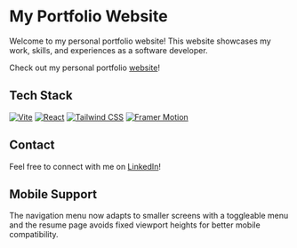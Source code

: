 # My Portfolio Website

Welcome to my personal portfolio website! This website showcases my work, skills, and experiences as a software developer.

Check out my personal portfolio [website](https://ethansantos.github.io)!

## Tech Stack

[![Vite](https://img.shields.io/badge/Vite-646CFF?style=for-the-badge&logo=vite&logoColor=FFD62E)](https://vitejs.dev)
[![React](https://img.shields.io/badge/React-61DAFB?style=for-the-badge&logo=react&logoColor=black)](https://reactjs.org)
[![Tailwind CSS](https://img.shields.io/badge/Tailwind_CSS-06B6D4?style=for-the-badge&logo=tailwind-css&logoColor=white)](https://tailwindcss.com)
[![Framer Motion](https://img.shields.io/badge/Framer_Motion-0055FF?style=for-the-badge&logo=framer&logoColor=white)](https://www.framer.com/motion/)

## Contact

Feel free to connect with me on [LinkedIn](https://www.linkedin.com/in/ethanmadeit)!

## Mobile Support

The navigation menu now adapts to smaller screens with a toggleable menu and the resume page avoids fixed viewport heights for better mobile compatibility.
